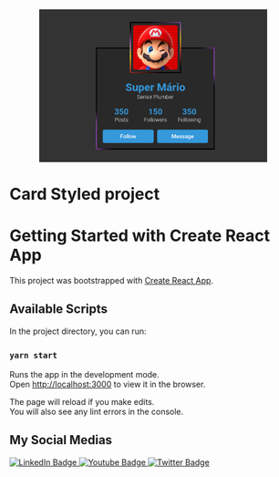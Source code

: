 <div style="width:100%; display:flex; justify-content: center; align-items: center">
<img
  src="https://github.com/jnerydesigner/card-styled/blob/main/img_public/imagem-tela.png"
  alt="Imagem Card"
  style="display: inline-block; margin: 0 auto; max-width: 400px" />
</div>

# Card Styled project

# Getting Started with Create React App

This project was bootstrapped with [Create React App](https://github.com/facebook/create-react-app).

## Available Scripts

In the project directory, you can run:

### `yarn start`

Runs the app in the development mode.\
Open [http://localhost:3000](http://localhost:3000) to view it in the browser.

The page will reload if you make edits.\
You will also see any lint errors in the console.

## My Social Medias

<div id="badges">
  <a href="https://www.linkedin.com/in/jander-nery/" target="_blank">
    <img src="https://img.shields.io/badge/LinkedIn-blue?style=for-the-badge&logo=linkedin&logoColor=white" alt="LinkedIn Badge"/>
  </a>
  <a href="https://www.youtube.com/channel/UCr5fGhSnZV7eqfDYcV09XOQ" target="_blank">
    <img src="https://img.shields.io/badge/YouTube-red?style=for-the-badge&logo=youtube&logoColor=white" alt="Youtube Badge"/>
  </a>
  <a href="https://twitter.com/DevNery" target="_blank">
    <img src="https://img.shields.io/badge/Twitter-blue?style=for-the-badge&logo=twitter&logoColor=white" alt="Twitter Badge"/>
  </a>
</div>
